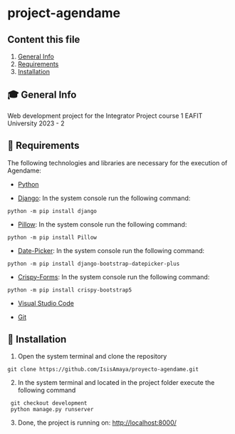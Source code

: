 # project-agendame

## Content this file
1. [General Info](#general-info)
2. [Requirements](#requirements)
3. [Installation](#Installation)

## :mortar_board: General Info
Web development project for the Integrator Project course 1 EAFIT University 2023 - 2

## :wrench: Requirements

The following technologies and libraries are necessary for the execution of Agendame:

* [Python](https://www.python.org/downloads/) 

* [Django](https://www.djangoproject.com/): In the system console run the following command:

`python -m pip install django`

* [Pillow](https://pypi.org/project/Pillow/): In the system console run the following command:

`python -m pip install Pillow`

* [Date-Picker](https://pypi.org/project/django-bootstrap-datepicker-plus/): In the system console run the following command:

`python -m pip install django-bootstrap-datepicker-plus`

* [Crispy-Forms](https://github.com/django-crispy-forms/crispy-bootstrap5): In the system console run the following command:

`python -m pip install crispy-bootstrap5`

* [Visual Studio Code](https://code.visualstudio.com/)

* [Git](https://git-scm.com/downloads)


## :rocket: Installation 
1. Open the system terminal and clone the repository

```
git clone https://github.com/IsisAmaya/proyecto-agendame.git

```
2. In the system terminal and located in the project folder execute the following command

```
 git checkout development
 python manage.py runserver

```

3. Done, the project is running on: [http://localhost:8000/](http://localhost:8000/)





